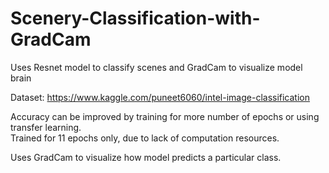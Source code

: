 # Scenery-Classification-with-GradCam
Uses Resnet model to classify scenes and GradCam to visualize model brain

Dataset: https://www.kaggle.com/puneet6060/intel-image-classification <br>

Accuracy can be improved by training for more number of epochs or using transfer learning. <br>
Trained for 11 epochs only, due to lack of computation resources. <br>

Uses GradCam to visualize how model predicts a particular class. <br>
